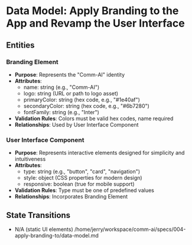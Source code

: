 # Data Model: Apply Branding to the App and Revamp the User Interface

## Entities

### Branding Element

- **Purpose**: Represents the "Comm-AI" identity
- **Attributes**:
  - name: string (e.g., "Comm-AI")
  - logo: string (URL or path to logo asset)
  - primaryColor: string (hex code, e.g., "#1e40af")
  - secondaryColor: string (hex code, e.g., "#6b7280")
  - fontFamily: string (e.g., "Inter")
- **Validation Rules**: Colors must be valid hex codes, name required
- **Relationships**: Used by User Interface Component

### User Interface Component

- **Purpose**: Represents interactive elements designed for simplicity and intuitiveness
- **Attributes**:
  - type: string (e.g., "button", "card", "navigation")
  - style: object (CSS properties for modern design)
  - responsive: boolean (true for mobile support)
- **Validation Rules**: Type must be one of predefined values
- **Relationships**: Incorporates Branding Element

## State Transitions

- N/A (static UI elements)</content>
  <parameter name="filePath">/home/jerry/workspace/comm-ai/specs/004-apply-branding-to/data-model.md
